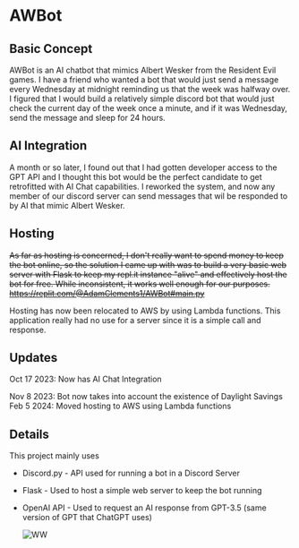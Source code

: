 # AWBot

## Basic Concept
AWBot is an AI chatbot that mimics Albert Wesker from the Resident Evil games. I have a friend who wanted a bot that would just send a message every Wednesday at midnight reminding us that the week was halfway over. I figured that I would build a relatively simple discord bot that would just check the current day of the week once a minute, and if it was Wednesday, send the message and sleep for 24 hours.

## AI Integration
A month or so later, I found out that I had gotten developer access to the GPT API and I thought this bot would be the perfect candidate to get retrofitted with AI Chat capabilities. I reworked the system, and now any member of our discord server can send messages that wil be responded to by AI that mimic Albert Wesker.

## Hosting
~~As far as hosting is concerned, I don't really want to spend money to keep the bot online, so the solution I came up with was to build a very basic web server with Flask to keep my repl.it instance "alive" and effectively host the bot for free. While inconsistent, it works well enough for our purposes. https://replit.com/@AdamClements1/AWBot#main.py~~

Hosting has now been relocated to AWS by using Lambda functions. This application really had no use for a server since it is a simple call and response.

## Updates
Oct 17 2023: Now has AI Chat Integration

Nov 8 2023: Bot now takes into account the existence of Daylight Savings
Feb 5 2024: Moved hosting to AWS using Lambda functions

## Details
This project mainly uses
- Discord.py - API used for running a bot in a Discord Server
- Flask - Used to host a simple web server to keep the bot running
- OpenAI API - Used to request an AI response from GPT-3.5 (same version of GPT that ChatGPT uses)

  ![WW](https://github.com/AdamClements3/AWBot/assets/12504752/f04b7737-e39d-462c-a2bc-70e089b4ec84)